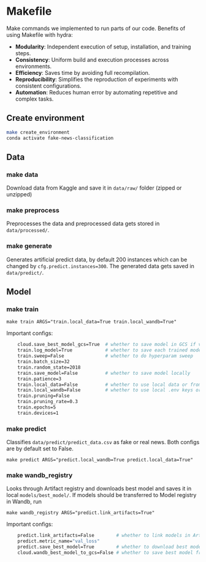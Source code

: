 # Makefile

Make commands we implemented to run parts of our code.
Benefits of using Makefile with hydra:

- **Modularity**: Independent execution of setup, installation, and training steps.
- **Consistency**: Uniform build and execution processes across environments.
- **Efficiency**: Saves time by avoiding full recompilation.
- **Reproducibility**: Simplifies the reproduction of experiments with consistent configurations.
- **Automation**: Reduces human error by automating repetitive and complex tasks.

## Create environment

```bash
make create_environment
conda activate fake-news-classification
```
## Data
### make data
Download data from Kaggle and save it in `data/raw/` folder (zipped or unzipped)

### make preprocess
Preprocesses the data and preprocessed data gets stored in `data/processed/`.

### make generate
Generates artificial predict data, by default 200 instances which can be changed by `cfg.predict.instances=300`. The generated data gets saved in `data/predict/`.

## Model

### make train

`make train ARGS="train.local_data=True train.local_wandb=True"`

Important configs:
```bash
    cloud.save_best_model_gcs=True  # whether to save model in GCS if val loss is lower
    train.log_model=True            # whether to save each trained model in wandb artifact registry
    train.sweep=False               # whether to do hyperparam sweep
    train.batch_size=32
    train.random_state=2018
    train.save_model=False          # whether to save model locally
    train.patience=3
    train.local_data=False          # whether to use local data or from GCS
    train.local_wandb=False         # whether to use local .env keys or from GCP
    train.pruning=False
    train.pruning_rate=0.3
    train.epochs=5
    train.devices=1
```

### make predict

Classifies `data/predict/predict_data.csv` as fake or real news. Both configs are by default set to False.

`make predict ARGS="predict.local_wandb=True predict.local_data=True"`

### make wandb_registry

Looks through Artifact registry and downloads best model and saves it in local `models/best_model/`. If models should be transferred to Model registry in Wandb, run

`make wandb_registry ARGS="predict.link_artifacts=True"`

Important configs:
```bash
    predict.link_artifacts=False        # whether to link models in Artifact registry to model registry
    predict.metric_name="val_loss"
    predict.save_best_model=True        # whether to download best model and save in local folder
    cloud.wandb_best_model_to_gcs=False # whether to save best model from model registry in GCS (overwrites current model)
```
